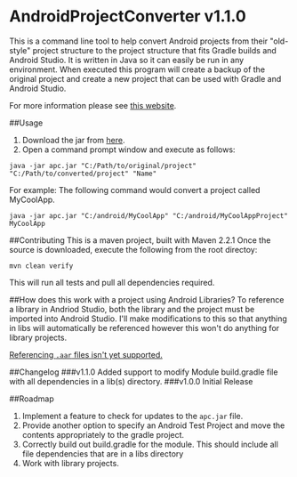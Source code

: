 AndroidProjectConverter v1.1.0
=======================

This is a command line tool to help convert Android projects from their "old-style" project structure to the project structure that fits Gradle builds and Android Studio.
It is written in Java so it can easily be run in any environment. When executed this program will create a backup of the original project and create a new project that can be used with Gradle and Android Studio.

For more information please see [this website](http://sababado.github.io/AndroidProjectConverter).

##Usage
1. Download the jar from [here](http://sababado.github.io/AndroidProjectConverter/apc.jar).
2. Open a command prompt window and execute as follows:

```shell
java -jar apc.jar "C:/Path/to/original/project" "C:/Path/to/converted/project" "Name"
```

For example: The following command would convert a project called MyCoolApp.
```shell
java -jar apc.jar "C:/android/MyCoolApp" "C:/android/MyCoolAppProject" MyCoolApp
```

##Contributing
This is a maven project, built with Maven 2.2.1
Once the source is downloaded, execute the following from the root directoy:
```shell
mvn clean verify
```
This will run all tests and pull all dependencies required.

##How does this work with a project using Android Libraries?
To reference a library in Andriod Studio, both the library and the project must be imported into Android Studio.
I'll make modifications to this so that anything in libs will automatically be referenced however this won't
do anything for library projects.

[Referencing `.aar` files isn't yet supported.](https://code.google.com/p/android/issues/detail?id=55863)

##Changelog
###v1.1.0
Added support to modify Module build.gradle file with all dependencies in a lib(s) directory.
###v1.0.0
Initial Release

##Roadmap
1. Implement a feature to check for updates to the `apc.jar` file.
2. Provide another option to specify an Android Test Project and move the contents appropriately to the gradle project.
3. Correctly build out build.gradle for the module. This should include all file dependencies that are in a libs directory
4. Work with library projects.

